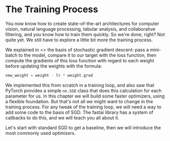 # The Training Process

You now know how to create state-of-the-art architectures for computer vision, natural language processing, tabular analysis, and collaborative filtering, and you know how to train them quickly. So we're done, right? Not quite yet. We still have to explore a little bit more the training process.

We explained in <> the basis of stochastic gradient descent: pass a mini-batch to the model, compare it to our target with the loss function, then compute the gradients of this loss function with regard to each weight before updating the weights with the formula:

```python
new_weight = weight - lr * weight.grad
```

We implemented this from scratch in a training loop, and also saw that PyTorch provides a simple `nn.SGD` class that does this calculation for each parameter for us. In this chapter we will build some faster optimizers, using a flexible foundation. But that's not all we might want to change in the training process. For any tweak of the training loop, we will need a way to add some code to the basis of SGD. The fastai library has a system of callbacks to do this, and we will teach you all about it.

Let's start with standard SGD to get a baseline, then we will introduce the most commonly used optimizers.